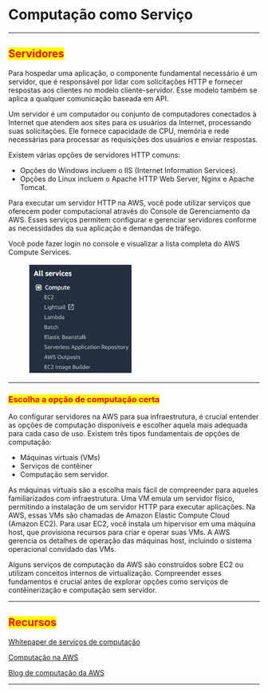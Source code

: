 # Computação como Serviço

***

## <mark style="color:red;">Servidores</mark>

Para hospedar uma aplicação, o componente fundamental necessário é um servidor, que é responsável por lidar com solicitações HTTP e fornecer respostas aos clientes no modelo cliente-servidor. Esse modelo também se aplica a qualquer comunicação baseada em API.

Um servidor é um computador ou conjunto de computadores conectados à Internet que atendem aos sites para os usuários da Internet, processando suas solicitações. Ele fornece capacidade de CPU, memória e rede necessárias para processar as requisições dos usuários e enviar respostas.

Existem várias opções de servidores HTTP comuns:

* Opções do Windows incluem o IIS (Internet Information Services).
* Opções do Linux incluem o Apache HTTP Web Server, Nginx e Apache Tomcat.

Para executar um servidor HTTP na AWS, você pode utilizar serviços que oferecem poder computacional através do Console de Gerenciamento da AWS. Esses serviços permitem configurar e gerenciar servidores conforme as necessidades da sua aplicação e demandas de tráfego.

Você pode fazer login no console e visualizar a lista completa do AWS Compute Services.

<figure><img src="../../.gitbook/assets/image (7) (1) (1) (1) (1).png" alt=""><figcaption></figcaption></figure>

***

### <mark style="color:red;">Escolha a opção de computação certa</mark>

Ao configurar servidores na AWS para sua infraestrutura, é crucial entender as opções de computação disponíveis e escolher aquela mais adequada para cada caso de uso. Existem três tipos fundamentais de opções de computação:&#x20;

* Máquinas virtuais (VMs)
* Serviços de contêiner&#x20;
* Computação sem servidor.

As máquinas virtuais são a escolha mais fácil de compreender para aqueles familiarizados com infraestrutura. Uma VM emula um servidor físico, permitindo a instalação de um servidor HTTP para executar aplicações. Na AWS, essas VMs são chamadas de Amazon Elastic Compute Cloud (Amazon EC2). Para usar EC2, você instala um hipervisor em uma máquina host, que provisiona recursos para criar e operar suas VMs. A AWS gerencia os detalhes de operação das máquinas host, incluindo o sistema operacional convidado das VMs.

Alguns serviços de computação da AWS são construídos sobre EC2 ou utilizam conceitos internos de virtualização. Compreender esses fundamentos é crucial antes de explorar opções como serviços de contêinerização e computação sem servidor.

***

## <mark style="color:red;">**Recursos**</mark>

[Whitepaper de serviços de computação](https://docs.aws.amazon.com/whitepapers/latest/aws-overview/compute-services.html)

[Computação na AWS](https://aws.amazon.com/products/compute/)

[Blog de computação da AWS](https://aws.amazon.com/blogs/compute/)

***
